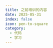 ```yaml
---
title: 之前培训的内容
date: 2025-05-31
index: false
icon: pen-to-square
category:
  - 代码
  - 学习
---
```


<Catalog />